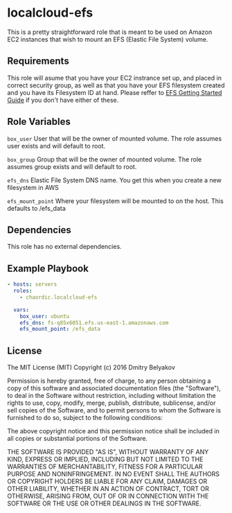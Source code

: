 localcloud-efs
=========

This is a pretty straightforward role that is meant to be used on Amazon EC2  instances that wish to mount an EFS (Elastic File System) volume. 

Requirements
------------

This role will asume that you have your EC2 instrance set up, and placed in correct security group, as well as that you have your EFS filesystem created and you have its Filesystem ID at hand. Please reffer to [EFS Getting Started Guide](https://aws.amazon.com/efs/getting-started/) if you don't have either of these.



Role Variables
--------------

`box_user`
User that will be the owner of mounted volume. The role assumes user exists and will default to root.

`box_group`
Group that will be the owner of mounted volume. The role assumes group exists and will default to root.

`efs_dns`
Elastic File System DNS name. You get this when you create a new filesystem in AWS

`efs_mount_point`
Where your filesystem will be mounted to on the host. This defaults to /efs_data


Dependencies
------------

This role has no external dependencies.

Example Playbook
----------------


```yml
- hosts: servers
  roles:
    - chaordic.localcloud-efs

  vars:
    box_user: ubuntu
    efs_dns: fs-q85x6051.efs.us-east-1.amazonaws.com
    efs_mount_point: /efs_data

```

License
-------

The MIT License (MIT)
Copyright (c) 2016 Dmitry Belyakov

Permission is hereby granted, free of charge, to any person obtaining a copy of this software and associated documentation files (the "Software"), to deal in the Software without restriction, including without limitation the rights to use, copy, modify, merge, publish, distribute, sublicense, and/or sell copies of the Software, and to permit persons to whom the Software is furnished to do so, subject to the following conditions:

The above copyright notice and this permission notice shall be included in all copies or substantial portions of the Software.

THE SOFTWARE IS PROVIDED "AS IS", WITHOUT WARRANTY OF ANY KIND, EXPRESS OR IMPLIED, INCLUDING BUT NOT LIMITED TO THE WARRANTIES OF MERCHANTABILITY, FITNESS FOR A PARTICULAR PURPOSE AND NONINFRINGEMENT. IN NO EVENT SHALL THE AUTHORS OR COPYRIGHT HOLDERS BE LIABLE FOR ANY CLAIM, DAMAGES OR OTHER LIABILITY, WHETHER IN AN ACTION OF CONTRACT, TORT OR OTHERWISE, ARISING FROM, OUT OF OR IN CONNECTION WITH THE SOFTWARE OR THE USE OR OTHER DEALINGS IN THE SOFTWARE.


